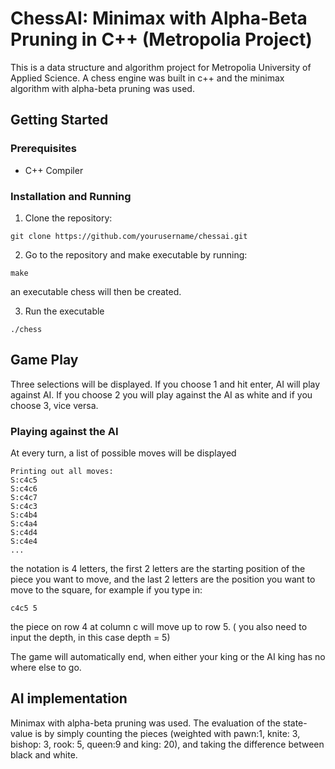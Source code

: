 # ChessAI: Minimax with Alpha-Beta Pruning in C++ (Metropolia Project)

This is a data structure and algorithm project for Metropolia University of Applied Science. A chess engine was built in c++ and the minimax algorithm with alpha-beta pruning was used.


## Getting Started

### Prerequisites

- C++ Compiler 

### Installation and Running

1. Clone the repository:

```
git clone https://github.com/yourusername/chessai.git
```


2. Go to the repository and make executable by running:

```
make
```

 an executable chess will then be created.

3. Run the executable

```
./chess
```


## Game Play

Three selections will be displayed. If you choose 1 and hit enter, AI will play against AI.
If you choose 2 you will play against the AI as white and if you choose 3, vice versa.

### Playing against the AI

At every turn, a list of possible moves will be displayed
```
Printing out all moves: 
S:c4c5
S:c4c6
S:c4c7
S:c4c3
S:c4b4
S:c4a4
S:c4d4
S:c4e4
...
```
the notation is 4 letters, the first 2 letters are the starting position of the piece you want to move, and the last 2 letters are the position you want to move to the square, for example if you type in:
```
c4c5 5
```
the piece on row 4 at column c will move up to row 5. ( you also need to input the depth, in this case depth = 5)

The game will automatically end, when either your king or the AI king has no where else to go.

## AI implementation
Minimax with alpha-beta pruning was used. The evaluation of the state-value is by simply counting the pieces (weighted with pawn:1, knite: 3, bishop: 3, rook: 5, queen:9 and king: 20), and taking the difference between black and white. 
